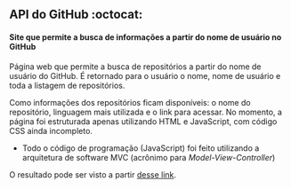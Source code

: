 ## API do GitHub :octocat:
#### Site que permite a busca de informações a partir do nome de usuário no GitHub

Página web que permite a busca de repositórios a partir do nome de usuário do GitHub. É retornado para o usuário o nome, nome de usuário e toda a listagem de repositórios.

Como informações dos repositórios ficam disponíveis: o nome do repositório, linguagem mais utilizada e o link para acessar. No momento, a página foi estruturada apenas utilizando HTML e JavaScript, com código CSS ainda incompleto.
- Todo o código de programação (JavaScript) foi feito utilizando a arquitetura de software MVC (acrônimo para *Model-View-Controller*)

O resultado pode ser visto a partir [desse link](https://githubapipesquisa.netlify.app/).
